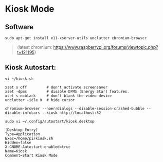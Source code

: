 # Kiosk Mode

## Software

    sudo apt-get install x11-xserver-utils unclutter chromium-browser
    
> (latest chromium: https://www.raspberrypi.org/forums/viewtopic.php?t=121195)


## Kiosk Autostart: 

    vi ~/kiosk.sh

```
xset s off         # don't activate screensaver
xset -dpms         # disable DPMS (Energy Star) features.
xset s noblank     # don't blank the video device
unclutter -idle 0  # hide cursor

chromium-browser --noerrdialogs --disable-session-crashed-bubble --disable-infobars --kiosk http://localhost:82
```


    sudo vi ~/.config/autostart/kiosk.desktop

```
[Desktop Entry]
Type=Application
Exec=/home/pi/kiosk.sh
Hidden=false
X-GNOME-Autostart-enabled=true
Name=Kiosk
Comment=Start Kiosk Mode
```
